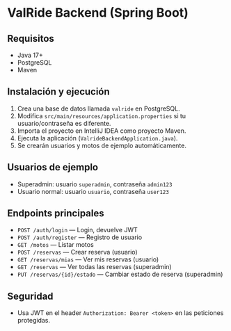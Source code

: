 # ValRide Backend (Spring Boot)

## Requisitos
- Java 17+
- PostgreSQL
- Maven

## Instalación y ejecución
1. Crea una base de datos llamada `valride` en PostgreSQL.
2. Modifica `src/main/resources/application.properties` si tu usuario/contraseña es diferente.
3. Importa el proyecto en IntelliJ IDEA como proyecto Maven.
4. Ejecuta la aplicación (`ValrideBackendApplication.java`).
5. Se crearán usuarios y motos de ejemplo automáticamente.

## Usuarios de ejemplo
- Superadmin: usuario `superadmin`, contraseña `admin123`
- Usuario normal: usuario `usuario`, contraseña `user123`

## Endpoints principales
- `POST /auth/login` — Login, devuelve JWT
- `POST /auth/register` — Registro de usuario
- `GET /motos` — Listar motos
- `POST /reservas` — Crear reserva (usuario)
- `GET /reservas/mias` — Ver mis reservas (usuario)
- `GET /reservas` — Ver todas las reservas (superadmin)
- `PUT /reservas/{id}/estado` — Cambiar estado de reserva (superadmin)

## Seguridad
- Usa JWT en el header `Authorization: Bearer <token>` en las peticiones protegidas.
